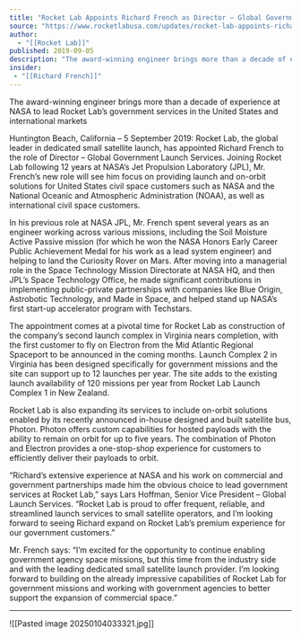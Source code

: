 ```yaml
---
title: "Rocket Lab Appoints Richard French as Director – Global Government Launch Services "
source: "https://www.rocketlabusa.com/updates/rocket-lab-appoints-richard-french-as-director-global-government-launch-servicesnew-blog-post/"
author:
  - "[[Rocket Lab]]"
published: 2019-09-05
description: "The award-winning engineer brings more than a decade of experience at NASA to lead Rocket Lab’s government services in the United States and international markets"
insider:
 - "[[Richard French]]"
---
```

The award-winning engineer brings more than a decade of experience at NASA to lead Rocket Lab’s government services in the United States and international markets

Huntington Beach, California – 5 September 2019: Rocket Lab, the global leader in dedicated small satellite launch, has appointed Richard French to the role of Director – Global Government Launch Services. Joining Rocket Lab following 12 years at NASA’s Jet Propulsion Laboratory (JPL), Mr. French’s new role will see him focus on providing launch and on-orbit solutions for United States civil space customers such as NASA and the National Oceanic and Atmospheric Administration (NOAA), as well as international civil space customers.

In his previous role at NASA JPL, Mr. French spent several years as an engineer working across various missions, including the Soil Moisture Active Passive mission (for which he won the NASA Honors Early Career Public Achievement Medal for his work as a lead system engineer) and helping to land the Curiosity Rover on Mars. After moving into a managerial role in the Space Technology Mission Directorate at NASA HQ, and then JPL’s Space Technology Office, he made significant contributions in implementing public-private partnerships with companies like Blue Origin, Astrobotic Technology, and Made in Space, and helped stand up NASA’s first start-up accelerator program with Techstars.

The appointment comes at a pivotal time for Rocket Lab as construction of the company’s second launch complex in Virginia nears completion, with the first customer to fly on Electron from the Mid Atlantic Regional Spaceport to be announced in the coming months. Launch Complex 2 in Virginia has been designed specifically for government missions and the site can support up to 12 launches per year. The site adds to the existing launch availability of 120 missions per year from Rocket Lab Launch Complex 1 in New Zealand.

Rocket Lab is also expanding its services to include on-orbit solutions enabled by its recently announced in-house designed and built satellite bus, Photon. Photon offers custom capabilities for hosted payloads with the ability to remain on orbit for up to five years. The combination of Photon and Electron provides a one-stop-shop experience for customers to efficiently deliver their payloads to orbit.

“Richard’s extensive experience at NASA and his work on commercial and government partnerships made him the obvious choice to lead government services at Rocket Lab,” says Lars Hoffman, Senior Vice President – Global Launch Services. “Rocket Lab is proud to offer frequent, reliable, and streamlined launch services to small satellite operators, and I’m looking forward to seeing Richard expand on Rocket Lab’s premium experience for our government customers.”

Mr. French says: “I’m excited for the opportunity to continue enabling government agency space missions, but this time from the industry side and with the leading dedicated small satellite launch provider. I’m looking forward to building on the already impressive capabilities of Rocket Lab for government missions and working with government agencies to better support the expansion of commercial space.”

---

![[Pasted image 20250104033321.jpg]]